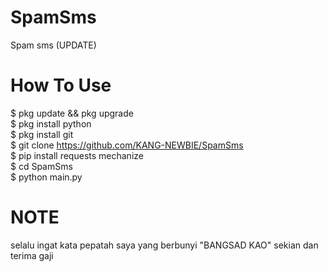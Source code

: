 # SpamSms
Spam sms (UPDATE)

# How To Use
$ pkg update && pkg upgrade<br>
$ pkg install python<br>
$ pkg install git<br>
$ git clone https://github.com/KANG-NEWBIE/SpamSms<br>
$ pip install requests mechanize<br>
$ cd SpamSms<br>
$ python main.py

# NOTE
selalu ingat kata pepatah saya yang berbunyi "BANGSAD KAO" sekian dan terima gaji

